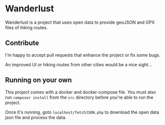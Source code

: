 # Wanderlust

Wanderlust is a project that uses open data to provide geoJSON and GPX files of hiking routes.

## Contribute

I'm happy to accept pull requests that enhance the project or fix some bugs.

An improved UI or hiking routes from other cities would be a nice sight...

## Running on your own

This project comes with a docker and docker-compose file. You must also run ```composer install``` from the ```src``` directory before you're able to run the project.

Once it's running, goto ```localhost/fetchJSON.php``` to download the open data json file and process the data.